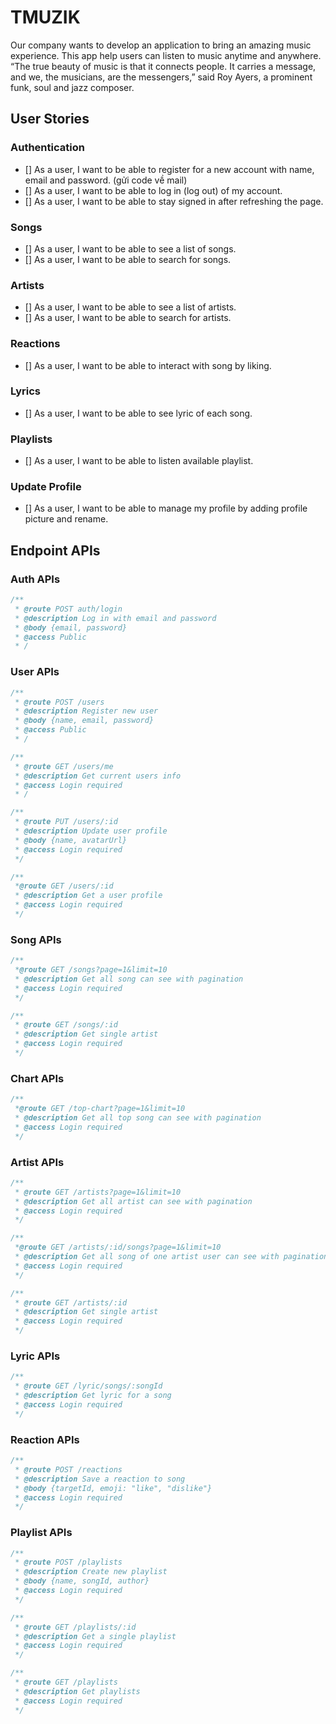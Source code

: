 # TMUZIK

Our company wants to develop an application to bring an amazing music experience. This app help users can listen to music anytime and anywhere. “The true beauty of music is that it connects people. It carries a message, and we, the musicians, are the messengers,” said Roy Ayers, a prominent funk, soul and jazz composer.

## User Stories

### Authentication

- [] As a user, I want to be able to register for a new account with name, email and password. (gửi code về mail)
- [] As a user, I want to be able to log in (log out) of my account.
- [] As a user, I want to be able to stay signed in after refreshing the page.

### Songs

- [] As a user, I want to be able to see a list of songs.
- [] As a user, I want to be able to search for songs.

### Artists

- [] As a user, I want to be able to see a list of artists.
- [] As a user, I want to be able to search for artists.

### Reactions

- [] As a user, I want to be able to interact with song by liking.

### Lyrics

- [] As a user, I want to be able to see lyric of each song.

### Playlists

- [] As a user, I want to be able to listen available playlist.

### Update Profile

- [] As a user, I want to be able to manage my profile by adding profile picture and rename.

## Endpoint APIs

### Auth APIs

```javascript
/**
 * @route POST auth/login
 * @description Log in with email and password
 * @body {email, password}
 * @access Public
 * /
```

### User APIs

```javascript
/**
 * @route POST /users
 * @description Register new user
 * @body {name, email, password}
 * @access Public
 * /
```

```javascript
/**
 * @route GET /users/me
 * @description Get current users info
 * @access Login required
 * /
```

```javascript
/**
 * @route PUT /users/:id
 * @description Update user profile
 * @body {name, avatarUrl}
 * @access Login required
 */
```

```javascript
/**
 *@route GET /users/:id
 * @description Get a user profile
 * @access Login required
 */
```

### Song APIs

```javascript
/**
 *@route GET /songs?page=1&limit=10
 * @description Get all song can see with pagination
 * @access Login required
 */
```

```javascript
/**
 * @route GET /songs/:id
 * @description Get single artist
 * @access Login required
 */
```

### Chart APIs

```javascript
/**
 *@route GET /top-chart?page=1&limit=10
 * @description Get all top song can see with pagination
 * @access Login required
 */
```

### Artist APIs

```javascript
/**
 * @route GET /artists?page=1&limit=10
 * @description Get all artist can see with pagination
 * @access Login required
 */
```

```javascript
/**
 *@route GET /artists/:id/songs?page=1&limit=10
 * @description Get all song of one artist user can see with pagination
 * @access Login required
 */
```

```javascript
/**
 * @route GET /artists/:id
 * @description Get single artist
 * @access Login required
 */
```

### Lyric APIs

```javascript
/**
 * @route GET /lyric/songs/:songId
 * @description Get lyric for a song
 * @access Login required
 */
```

### Reaction APIs

```javascript
/**
 * @route POST /reactions
 * @description Save a reaction to song
 * @body {targetId, emoji: "like", "dislike"}
 * @access Login required
 */
```

### Playlist APIs

```javascript
/**
 * @route POST /playlists
 * @description Create new playlist
 * @body {name, songId, author}
 * @access Login required
 */
```

```javascript
/**
 * @route GET /playlists/:id
 * @description Get a single playlist
 * @access Login required
 */
```

```javascript
/**
 * @route GET /playlists
 * @description Get playlists
 * @access Login required
 */
```
